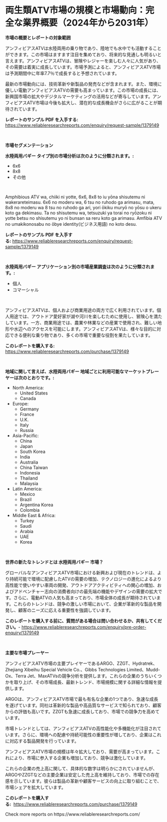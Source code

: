 <p><h1>両生類ATV市場の規模と市場動向：完全な業界概要（2024年から2031年）</h1></p><p><strong>市場の概要とレポートの対象範囲</strong></p>
<p><p>アンフィビアスATVは水陸両用の乗り物であり、陸地でも水中でも活動することができます。この市場はますます注目を集めており、将来的な見通しも明るいと言えます。アンフィビアスATVは、冒険やレジャーを楽しむ人々に人気があり、その需要は着実に成長しています。市場予測によると、アンフィビアスATV市場は予測期間中に年率7.7％で成長すると予想されています。</p><p>最新の市場動向には、技術革新や新製品の発売などが含まれます。また、環境に優しい電動アンフィビアスATVの需要も高まっています。この市場の成長には、新興国市場の拡大やデジタルマーケティングの活用などが寄与しています。アンフィビアスATV市場は今後も拡大し、潜在的な成長機会がさらに広がることが期待されています。</p></p>
<p><strong>レポートのサンプル PDF を入手する:</strong> <a href="https://www.reliableresearchreports.com/enquiry/request-sample/1379149">https://www.reliableresearchreports.com/enquiry/request-sample/1379149</a></p>
<p>&nbsp;</p>
<p><strong>市場セグメンテーション</strong></p>
<p><strong>水陸両用バギー タイプ別の市場分析は次のように分類されます。:</strong></p>
<p><ul><li>6x6</li><li>8x8</li><li>その他</li></ul></p>
<p>&nbsp;</p>
<p><p>Amphibious ATV wa, chiiki ni yotte, 6x6, 8x8 to iu yōna shisutemu ni wakerareteimasu. 6x6 no moderu wa, 6 tsu no ruhodo ga arimasu, mata, 8x8 no moderu wa 8 tsu no ruhodo ga ari, yori ōkiku muryō no yōsu o ukeru koto ga dekimasu. Ta no shisutemu wa, tetsuzuki ya torai no ryōzoku ni yotte betsu no shisutemu yo ni bunsan sa reru koto ga arimasu. Amfibia ATV no umakikonosabu no ōbye identity(ビジネス用語) no koto desu.</p></p>
<p><strong>レポートのサンプル PDF を入手する:</strong>&nbsp;<a href="https://www.reliableresearchreports.com/enquiry/request-sample/1379149">https://www.reliableresearchreports.com/enquiry/request-sample/1379149</a></p>
<p>&nbsp;</p>
<p><strong> 水陸両用バギー アプリケーション別の市場産業調査は次のように分類されます。:</strong></p>
<p><ul><li>個人</li><li>コマーシャル</li></ul></p>
<p>&nbsp;</p>
<p><p>アンフィビアスATVは、個人および商業用途の両方で広く利用されています。個人用途では、アウトドア愛好家が湖や河川を楽しむために使用し、冒険心を満たしています。一方、商業用途では、農業や林業などの産業で使用され、難しい地形や水辺へのアクセスを可能にします。アンフィビアスATVは、様々な目的に対応できる便利な乗り物であり、多くの市場で重要な役割を果たしています。</p></p>
<p><strong>このレポートを購入する:</strong>&nbsp; <a href="https://www.reliableresearchreports.com/purchase/1379149">https://www.reliableresearchreports.com/purchase/1379149</a></p>
<p>&nbsp;</p>
<p><strong>地域に関して言えば、水陸両用バギー 地域ごとに利用可能なマーケットプレーヤーは次のとおりです。:</strong></p>
<p><ul>
    <li>
        North America:
        <ul>
            <li>United States</li>
            <li>Canada</li>
        </ul>
    </li>
    <li>
        Europe:
        <ul>
            <li>Germany</li>
            <li>France</li>
            <li>U.K.</li>
            <li>Italy</li>
            <li>Russia</li>
        </ul>
    </li>
    <li>
        Asia-Pacific:
        <ul>
            <li>China</li>
            <li>Japan</li>
            <li>South Korea</li>
            <li>India</li>
            <li>Australia</li>
            <li>China Taiwan</li>
            <li>Indonesia</li>
            <li>Thailand</li>
            <li>Malaysia</li>
        </ul>
    </li>
    <li>
        Latin America:
        <ul>
            <li>Mexico</li>
            <li>Brazil</li>
            <li>Argentina Korea</li>
            <li>Colombia</li>
        </ul>
    </li>
    <li>
        Middle East & Africa:
        <ul>
            <li>Turkey</li>
            <li>Saudi</li>
            <li>Arabia</li>
            <li>UAE</li>
            <li>Korea</li>
        </ul>
    </li>
    </ul></p>
<p>&nbsp;</p>
<p><strong>世界の新たなトレンドとは 水陸両用バギー 市場？</strong></p>
<p><p>グローバルなアンフィビアスATV市場における新興および現在のトレンドは、より持続可能で環境に配慮したATVの需要の増加、テクノロジーの進化によるより高性能で使いやすい車両の開発、アウトドアアクティビティへの関心の増加、およびアドベンチャー志向の消費者向けの最先端の機能やデザインの需要の拡大です。さらに、電動ATVの人気も高まっており、市場全体の成長が期待されています。これらのトレンドは、競争の激しい市場において、企業が革新的な製品を開発し、顧客のニーズに応える重要性を強調しています。</p></p>
<p><strong>このレポートを購入する前に、質問がある場合は問い合わせるか、共有してください。</strong>- <a href="https://www.reliableresearchreports.com/enquiry/pre-order-enquiry/1379149">https://www.reliableresearchreports.com/enquiry/pre-order-enquiry/1379149</a></p>
<p>&nbsp;</p>
<p><strong>主要な市場プレーヤー</strong></p>
<p><p>アンフィビアスATV市場の主要プレイヤーであるARGO、ZZGT、Hydratrek、Zhejiang Xibeihu Special Vehicle Co.、Gibbs Technologies Limited、Mudd-Ox、Terra Jet、MaxATVsの競争分析を提供します。これらの企業のうちいくつかを取り上げ、その市場成長、最新トレンド、市場規模に関する詳細な情報を提供します。</p><p>ARGOは、アンフィビアスATV市場で最も有名な企業の1つであり、急速な成長を遂げています。同社は革新的な製品や高品質なサービスで知られており、顧客からの評価も高いです。ZZGTも急速に成長しており、市場での競争力を高めています。</p><p>市場トレンドとしては、アンフィビアスATVの高性能化や多機能化が注目されています。さらに、環境への配慮や持続可能性の重要性が増しており、企業はこれに対応する製品開発を行っています。</p><p>アンフィビアスATV市場の規模は年々拡大しており、需要が高まっています。これにより、市場に参入する企業も増加しており、競争は激化しています。</p><p>これらの企業の売上高に関して、具体的な数字は明らかにされていませんが、ARGOやZZGTなどの主要企業は安定した売上高を維持しており、市場での存在感を示しています。彼らは製品の革新や顧客サービスの向上に取り組むことで、市場シェアを拡大しています。</p></p>
<p><strong>このレポートを購入する:</strong>&nbsp;&nbsp;<a href="https://www.reliableresearchreports.com/purchase/1379149">https://www.reliableresearchreports.com/purchase/1379149</a></p>
<p>Check more reports on https://www.reliableresearchreports.com/</p>